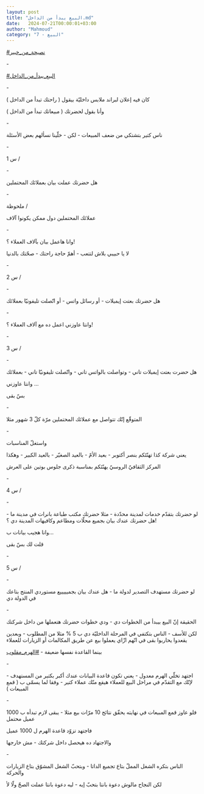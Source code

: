 ```yaml
---
layout: post
title: "البيع يبدأ من الداخل.md"
date:   2024-07-21T00:00:01+03:00
author: "Mahmoud"
category: "7 - البيع"
---
```

[<u>\#نصيحة_من_خبير</u>](https://www.facebook.com/hashtag/%D9%86%D8%B5%D9%8A%D8%AD%D8%A9_%D9%85%D9%86_%D8%AE%D8%A8%D9%8A%D8%B1?__eep__=6&__cft__%5b0%5d=AZWC8aPzMPsV6bZM8XfYnJY_82RLT7_jOR25Cy0a1R-L4RG3St5RgWaI4ZeAbcCht1Yz424SjqVwwW9Q6lkAm_Pq46xX-Nd9u9i6KUBnP2AVQfzS6qSpeOv9yw2x14xVGSKn_JHm2cSxTvyWr4BJWhYkTyvbZONOIA-MiNmOOE1WLw&__tn__=*NK-R)

\-

[<u>\#البيع_يبدأ_من_الداخل</u>](https://www.facebook.com/hashtag/%D8%A7%D9%84%D8%A8%D9%8A%D8%B9_%D9%8A%D8%A8%D8%AF%D8%A3_%D9%85%D9%86_%D8%A7%D9%84%D8%AF%D8%A7%D8%AE%D9%84?__eep__=6&__cft__%5b0%5d=AZWC8aPzMPsV6bZM8XfYnJY_82RLT7_jOR25Cy0a1R-L4RG3St5RgWaI4ZeAbcCht1Yz424SjqVwwW9Q6lkAm_Pq46xX-Nd9u9i6KUBnP2AVQfzS6qSpeOv9yw2x14xVGSKn_JHm2cSxTvyWr4BJWhYkTyvbZONOIA-MiNmOOE1WLw&__tn__=*NK-R)

\-

كان فيه إعلان لبراند ملابس داخليّة بيقول ( راحتك تبدأ من
الداخل )

وأنا بقول لحضرتك ( مبيعاتك تبدأ من الداخل )

\-

ناس كتير بتشتكي من ضعف المبيعات - لكن - خلّينا نسألهم بعض
الأسئلة

\-

س 1 /

\-

هل حضرتك عملت بيان بعملائك المحتملين

\-

ملحوظة /

عملائك المحتملين دول ممكن يكونوا آلاف

\-

وانا هاعمل بيان بآلاف العملاء ؟!

لا يا حبيبي بلاش لتتعب - أهمّ حاجة راحتك - صحّتك
بالدنيا

\-

س 2 /

\-

هل حضرتك بعتت إيميلات - أو رسائل واتس - أو اتّصلت
تليفونيّا بعملائك

\-

وانتا عاوزني اعمل ده مع آلاف العملاء ؟!

\-

س 3 /

\-

هل حضرت بعتت إيميلات تاني - وتواصلت بالواتس تاني -
واتّصلت تليفونيّا تاني - بعملائك

وانتا عاوزني \...

بسّ بقى

\-

المتوقّع إنّك تتواصل مع عملائك المحتملين مرّة كلّ 3 شهور
مثلا

\-

واستغلّ المناسبات

يعني شركة كذا تهنّئكم بنصر أكتوبر - بعيد الأمّ - بالعيد
الصغيّر - بالعيد الكبير - وهكذا

المركز الثقافيّ الروسيّ يهنّئكم بمناسبة ذكرى جلوس بوتين على
العرش

\-

س 4 /

\-

لو حضرتك بتقدّم خدمات لمدينة محدّدة - مثلا حضرتك مكتب
طباعة بانرات في مدينة ما - هل حضرتك عندك بيان بجميع محلّات ومطاعم
وكافيهات المدينة دي ؟!

وانا هجيب بيانات ب\...

قلت لك بسّ بقى

\-

س 5 /

\-

لو حضرتك مستهدف التصدير لدولة ما - هل عندك بيان
بجميييييع مستوردي المنتج بتاعك في الدولة دي

\-

الحقيقة إنّ البيع بيبدأ من الخطوات دي - ودي خطوات حضرتك
هتعملها من داخل شركتك

لكن للأسف - الناس بتكتفي في المرحلة الداخليّة دي ب 5 %
مثلا من المطلوب - وبعدين يقعدوا يحاربوا بقى في انّهم ازّاي يعملوا بيع عن
طريق المكالمات أو الزيارات للعملاء

بينما القاعدة نفسها ضعيفة -
[<u>\#الهرم_مقلوب</u>](https://www.facebook.com/hashtag/%D8%A7%D9%84%D9%87%D8%B1%D9%85_%D9%85%D9%82%D9%84%D9%88%D8%A8?__eep__=6&__cft__%5b0%5d=AZWC8aPzMPsV6bZM8XfYnJY_82RLT7_jOR25Cy0a1R-L4RG3St5RgWaI4ZeAbcCht1Yz424SjqVwwW9Q6lkAm_Pq46xX-Nd9u9i6KUBnP2AVQfzS6qSpeOv9yw2x14xVGSKn_JHm2cSxTvyWr4BJWhYkTyvbZONOIA-MiNmOOE1WLw&__tn__=*NK-R)

\-

اجتهد تخلّي الهرم معدول - يعني تكون قاعدة البيانات عندك
أكبر بكتير من المستهدف - لإنّك مع التقدّم في مراحل البيع للعملاء هيقع منّك
عملاء كتير - وفقا لما يسمّى ب ( قمع المبيعات )

\-

فلو عاوز قمع المبيعات في نهايته يحقّق نتائج 10 مرّات بيع
مثلا - يبقى لازم تبدأه ب 1000 عميل محتمل

فاجتهد تزوّد قاعدة الهرم ل 1000 عميل

والاجتهاد ده هيحصل داخل شركتك - مش خارجها

\-

الناس بتكره الشغل المملّ بتاع تجميع الداتا - وبتحبّ الشغل
المشوّق بتاع الزيارات والحركة

لكن النجاح مالوش دعوة بانتا بتحبّ إيه - ليه دعوة بانتا
عملت الصحّ ولّا لأ
